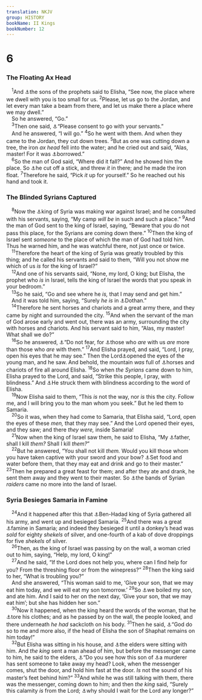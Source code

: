 ```yaml
---
translation: NKJV
group: HISTORY
bookName: II Kings 
bookNumber: 12
---
```


<div class="title"><h1>6</h1><h3>The Floating Ax Head</h3></div>
<span class="verse 2vua_6_1"> <sup>1</sup>And <a data-toggle="tooltip" data-placement="bottom" title="2 Kin. 4:38">⚓</a>the sons of the prophets said to Elisha, “See now, the place where we dwell with you is too small for us. </span>
<span class="verse 2vua_6_2"><sup>2</sup>Please, let us go to the Jordan, and let every man take a beam from there, and let us make there a place where we may dwell.”<br/> So he answered, “Go.”<br/></span>
<span class="verse 2vua_6_3"> <sup>3</sup>Then one said, <a data-toggle="tooltip" data-placement="bottom" title="2 Kin. 5:23">⚓</a>“Please consent to go with your servants.”<br/> And he answered, “I will go.” </span>
<span class="verse 2vua_6_4"><sup>4</sup>So he went with them. And when they came to the Jordan, they cut down trees. </span>
<span class="verse 2vua_6_5"><sup>5</sup>But as one was cutting down a tree, the iron <i>ax</i> <i>head</i> fell into the water; and he cried out and said, “Alas, master! For it was <a data-toggle="tooltip" data-placement="bottom" title="(Ex. 22:14)">⚓</a>borrowed.”<br/></span>
<span class="verse 2vua_6_6"> <sup>6</sup>So the man of God said, “Where did it fall?” And he showed him the place. So <a data-toggle="tooltip" data-placement="bottom" title="Ex. 15:25; 2 Kin. 2:21; 4:41">⚓</a>he cut off a stick, and threw <i>it</i> in there; and he made the iron float. </span>
<span class="verse 2vua_6_7"><sup>7</sup>Therefore he said, “Pick <i>it</i> up for yourself.” So he reached out his hand and took it.<br/></span>
<div class="title"><h3>The Blinded Syrians Captured</h3></div>
<span class="verse 2vua_6_8"> <sup>8</sup>Now the <a data-toggle="tooltip" data-placement="bottom" title="2 Kin. 8:28, 29">⚓</a>king of Syria was making war against Israel; and he consulted with his servants, saying, “My camp <i>will</i> <i>be</i> in such and such a place.” </span>
<span class="verse 2vua_6_9"><sup>9</sup>And the man of God sent to the king of Israel, saying, “Beware that you do not pass this place, for the Syrians are coming down there.” </span>
<span class="verse 2vua_6_10"><sup>10</sup>Then the king of Israel sent <i>someone</i> to the place of which the man of God had told him. Thus he warned him, and he was watchful there, not just once or twice.<br/></span>
<span class="verse 2vua_6_11"> <sup>11</sup>Therefore the heart of the king of Syria was greatly troubled by this thing; and he called his servants and said to them, “Will you not show me which of us <i>is</i> for the king of Israel?”<br/></span>
<span class="verse 2vua_6_12"> <sup>12</sup>And one of his servants said, “None, my lord, O king; but Elisha, the prophet who <i>is</i> in Israel, tells the king of Israel the words that you speak in your bedroom.”<br/></span>
<span class="verse 2vua_6_13"> <sup>13</sup>So he said, “Go and see where he <i>is,</i> that I may send and get him.”<br/> And it was told him, saying, “Surely <i>he</i> <i>is</i> in <a data-toggle="tooltip" data-placement="bottom" title="Gen. 37:17">⚓</a>Dothan.”<br/></span>
<span class="verse 2vua_6_14"> <sup>14</sup>Therefore he sent horses and chariots and a great army there, and they came by night and surrounded the city. </span>
<span class="verse 2vua_6_15"><sup>15</sup>And when the servant of the man of God arose early and went out, there was an army, surrounding the city with horses and chariots. And his servant said to him, “Alas, my master! What shall we do?”<br/></span>
<span class="verse 2vua_6_16"> <sup>16</sup>So he answered, <a data-toggle="tooltip" data-placement="bottom" title="Ex. 14:13; 1 Kin. 17:13">⚓</a>“Do not fear, for <a data-toggle="tooltip" data-placement="bottom" title="2 Chr. 32:7; Ps. 55:18; (Rom. 8:31)">⚓</a>those who <i>are</i> with us <i>are</i> more than those who <i>are</i> with them.” </span>
<span class="verse 2vua_6_17"><sup>17</sup>And Elisha prayed, and said, “Lord, I pray, open his eyes that he may see.” Then the Lord<a data-toggle="tooltip" data-placement="bottom" title="Num. 22:31; Luke 24:31">⚓</a>opened the eyes of the young man, and he saw. And behold, the mountain <i>was</i> full of <a data-toggle="tooltip" data-placement="bottom" title="2 Kin. 2:11; Ps. 34:7; 68:17; Zech. 1:8; 6:1–7">⚓</a>horses and chariots of fire all around Elisha. </span>
<span class="verse 2vua_6_18"><sup>18</sup>So when <i>the</i> <i>Syrians</i> came down to him, Elisha prayed to the Lord, and said, “Strike this people, I pray, with blindness.” And <a data-toggle="tooltip" data-placement="bottom" title="Gen. 19:11; Acts 13:11">⚓</a>He struck them with blindness according to the word of Elisha.<br/></span>
<span class="verse 2vua_6_19"> <sup>19</sup>Now Elisha said to them, “This <i>is</i> not the way, nor <i>is</i> this the city. Follow me, and I will bring you to the man whom you seek.” But he led them to Samaria.<br/></span>
<span class="verse 2vua_6_20"> <sup>20</sup>So it was, when they had come to Samaria, that Elisha said, “Lord, open the eyes of these <i>men,</i> that they may see.” And the Lord opened their eyes, and they saw; and there <i>they</i> <i>were,</i> inside Samaria!<br/></span>
<span class="verse 2vua_6_21"> <sup>21</sup>Now when the king of Israel saw them, he said to Elisha, “My <a data-toggle="tooltip" data-placement="bottom" title="2 Kin. 2:12; 5:13; 8:9">⚓</a>father, shall I kill <i>them?</i> Shall I kill <i>them?</i>”<br/></span>
<span class="verse 2vua_6_22"> <sup>22</sup>But he answered, “You shall not kill <i>them.</i> Would you kill those whom you have taken captive with your sword and your bow? <a data-toggle="tooltip" data-placement="bottom" title="(Rom. 12:20)">⚓</a>Set food and water before them, that they may eat and drink and go to their master.” </span>
<span class="verse 2vua_6_23"><sup>23</sup>Then he prepared a great feast for them; and after they ate and drank, he sent them away and they went to their master. So <a data-toggle="tooltip" data-placement="bottom" title="2 Kin. 5:2; 6:8, 9">⚓</a>the bands of Syrian <i>raiders</i> came no more into the land of Israel.<br/></span>
<div class="title"><h3>Syria Besieges Samaria in Famine</h3></div>
<span class="verse 2vua_6_24"> <sup>24</sup>And it happened after this that <a data-toggle="tooltip" data-placement="bottom" title="1 Kin. 20:1">⚓</a>Ben-Hadad king of Syria gathered all his army, and went up and besieged Samaria. </span>
<span class="verse 2vua_6_25"><sup>25</sup>And there was a great <a data-toggle="tooltip" data-placement="bottom" title="2 Kin. 4:38; 8:1">⚓</a>famine in Samaria; and indeed they besieged it until a donkey’s head was <i>sold</i> for eighty <i>shekels</i> of silver, and one-fourth of a kab of dove droppings for five <i>shekels</i> of silver.<br/></span>
<span class="verse 2vua_6_26"> <sup>26</sup>Then, as the king of Israel was passing by on the wall, a woman cried out to him, saying, “Help, my lord, O king!”<br/></span>
<span class="verse 2vua_6_27"> <sup>27</sup>And he said, “If the Lord does not help you, where can I find help for you? From the threshing floor or from the winepress?” </span>
<span class="verse 2vua_6_28"><sup>28</sup>Then the king said to her, “What is troubling you?”<br/> And she answered, “This woman said to me, ‘Give your son, that we may eat him today, and we will eat my son tomorrow.’ </span>
<span class="verse 2vua_6_29"><sup>29</sup>So <a data-toggle="tooltip" data-placement="bottom" title="Lev. 26:27–29; Deut. 28:52–57; Lam. 4:10">⚓</a>we boiled my son, and ate him. And I said to her on the next day, ‘Give your son, that we may eat him’; but she has hidden her son.”<br/></span>
<span class="verse 2vua_6_30"> <sup>30</sup>Now it happened, when the king heard the words of the woman, that he <a data-toggle="tooltip" data-placement="bottom" title="1 Kin. 21:27">⚓</a>tore his clothes; and as he passed by on the wall, the people looked, and there underneath <i>he</i> <i>had</i> sackcloth on his body. </span>
<span class="verse 2vua_6_31"><sup>31</sup>Then he said, <a data-toggle="tooltip" data-placement="bottom" title="Ruth 1:17; 1 Kin. 19:2">⚓</a>“God do so to me and more also, if the head of Elisha the son of Shaphat remains on him today!”<br/></span>
<span class="verse 2vua_6_32"> <sup>32</sup>But Elisha was sitting in his house, and <a data-toggle="tooltip" data-placement="bottom" title="Ezek. 8:1; 14:1; 20:1">⚓</a>the elders were sitting with him. And <i>the</i> <i>king</i> sent a man ahead of him, but before the messenger came to him, he said to the elders, <a data-toggle="tooltip" data-placement="bottom" title="Luke 13:32">⚓</a>“Do you see how this son of <a data-toggle="tooltip" data-placement="bottom" title="1 Kin. 18:4, 13, 14; 21:10, 13">⚓</a>a murderer has sent someone to take away my head? Look, when the messenger comes, shut the door, and hold him fast at the door. <i>Is</i> not the sound of his master’s feet behind him?” </span>
<span class="verse 2vua_6_33"><sup>33</sup>And while he was still talking with them, there was the messenger, coming down to him; and then <i>the</i> <i>king</i> said, “Surely this calamity <i>is</i> from the Lord; <a data-toggle="tooltip" data-placement="bottom" title="Job 2:9">⚓</a>why should I wait for the Lord any longer?”<br/></span>
